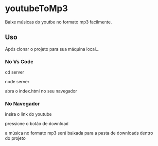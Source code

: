 
# youtubeToMp3

Baixe músicas do youtbe no formato mp3 facilmente.


## Uso

Após clonar o projeto para sua máquina local...

 


### No Vs Code

cd server 

node server

abra o index.html no seu navegador
### No Navegador

insira o link do youtube

pressione o botão de download

a música no formato mp3 será baixada para a pasta de downloads dentro do projeto
